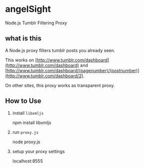 angelSight
==========

Node.js Tumblr Filtering Proxy

what is this
---------------

A Node.js proxy filters tumblr posts you already seen.

This works on [http://www.tumblr.com/dashboard](http://www.tumblr.com/dashboard) and [http://www.tumblr.com/dashboard/(pagenumber)/(postnumber)](http://www.tumblr.com/dashboard/2).

On other sites, this proxy works as transparent proxy. 

How to Use
---------------

1. install `libxmljs`

    npm install libxmljs

2. run `proxy.js`

    node proxy.js

3. setup your proxy settings

    localhost:8555